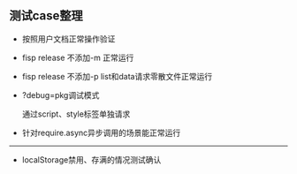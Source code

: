 
## 测试case整理

* 按照用户文档正常操作验证
* fisp release 不添加-m 正常运行
* fisp release 不添加-p list和data请求零散文件正常运行
* ?debug=pkg调试模式 

    通过script、style标签单独请求
    
* 针对require.async异步调用的场景能正常运行


__________________________

* localStorage禁用、存满的情况测试确认